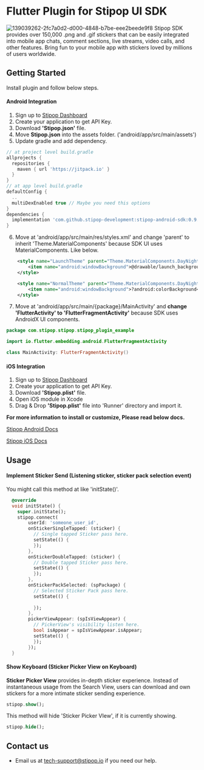# Flutter Plugin for Stipop UI SDK
![139039262-2fc7a0d2-d000-4848-b7be-eee2beede9f8](https://user-images.githubusercontent.com/42525347/143364965-8c6eb4cb-6108-48e7-810d-09a003f9ee4d.png)
Stipop SDK provides over 150,000 .png and .gif stickers that can be easily integrated into mobile app chats, comment sections, live streams, video calls, and other features. Bring fun to your mobile app with stickers loved by millions of users worldwide.



## Getting Started

Install plugin and follow below steps.


#### Android Integration

1. Sign up to <a href="https://dashboard.stipop.io/" target="_blank">Stipop Dashboard</a>
2. Create your application to get API Key.
3. Download **'Stipop.json'** file.
4. Move **Stipop.json** into the assets folder. ('android/app/src/main/assets')
5. Update gradle and add dependency.

```gradle
// at project level build.gradle
allprojects {
  repositories {
    maven { url 'https://jitpack.io' }
  }
}
// at app level build.gradle
defaultConfig {
  ..
  multiDexEnabled true // Maybe you need this options
}
dependencies {
  implementation 'com.github.stipop-development:stipop-android-sdk:0.9.5-beta.2' 
}
```
6. Move at 'android/app/src/main/res/styles.xml' and change 'parent' to inherit 'Theme.MaterialComponents' because SDK UI uses MaterialComponents. Like below.

```xml
    <style name="LaunchTheme" parent="Theme.MaterialComponents.DayNight.NoActionBar">
        <item name="android:windowBackground">@drawable/launch_background</item>
    </style>

    <style name="NormalTheme" parent="Theme.MaterialComponents.DayNight.NoActionBar">
        <item name="android:windowBackground">?android:colorBackground</item>
    </style>
```
7. Move at 'android/app/src/main/{package}/MainActivity' and **change 'FlutterActivity' to 'FlutterFragmentActivity'** because SDK uses AndroidX UI components.

```kotlin
package com.stipop.stipop.stipop_plugin_example

import io.flutter.embedding.android.FlutterFragmentActivity

class MainActivity: FlutterFragmentActivity()
```

#### iOS Integration

1. Sign up to <a href="https://dashboard.stipop.io/" target="_blank">Stipop Dashboard</a>
2. Create your application to get API Key.
3. Download **'Stipop.plist'** file.
4. Open iOS module in Xcode
5. Drag & Drop **'Stipop.plist'** file into 'Runner' directory and import it.



**For more information to install or customize, Please read below docs.**

[Stipop Android Docs](https://docs.stipop.io/en/sdk/android/get-started/quick-start)

[Stipop iOS Docs](https://docs.stipop.io/en/sdk/ios/get-started/quick-start)





## Usage

#### Implement Sticker Send (Listening sticker, sticker pack selection event)

You might call this method at like 'initState()'.

```dart
  @override
  void initState() {
    super.initState();
    stipop.connect(
        userId: 'someone_user_id',
        onStickerSingleTapped: (sticker) {
          // Single tapped Sticker pass here.
          setState(() {
          });
        },
        onStickerDoubleTapped: (sticker) {
          // Double tapped Sticker pass here.
          setState(() {
          });
        },
        onStickerPackSelected: (spPackage) {
          // Selected Sticker Pack pass here.
          setState(() {
            
          });
        },
        pickerViewAppear: (spIsViewAppear) {
          // PickerView's visibility listen here.
          bool isAppear = spIsViewAppear.isAppear;
          setState(() {
          });
        });
  }
```
#### Show Keyboard (Sticker Picker View on Keyboard)

**Sticker Picker View** provides in-depth sticker experience. Instead of instantaneous usage from the Search View, users can download and own stickers for a more intimate sticker sending experience.

```dart
stipop.show();
```

This method will hide 'Sticker Picker VIew', if it is currently showing.

```dart
stipop.hide();
```



## Contact us

- Email us at tech-support@stipop.io if you need our help.
